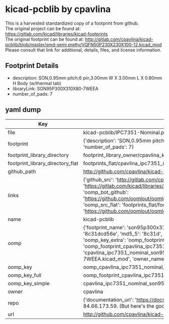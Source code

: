 # kicad-pcblib by cpavlina  
This is a harvested standardized copy of a footprint from github.  
The original project can be found at:  
https://gitlab.com/kicad/libraries/kicad-footprints  
The original footprint can be found at:
http://gitlab.com/cpavlina/kicad-pcblib/blob/master/smd-semi.pretty/VQFN50P230X230X100-12.kicad_mod
Please consult that link for additional, details, files, and license information.  
## Footprint Details
* description: SON,0.95mm pitch;6 pin,3.00mm W X 3.00mm L X 0.80mm H Body (w/thermal tab)  
* libraryLink: SON95P300X310X80-7WEEA  
* number_of_pads: 7  
## yaml dump  
| Key | Value |  
| --- | --- |  
| file | kicad-pcblib/IPC7351-Nominal.pretty/SON95P300X310X80-7WEEA.kicad_mod |  
| footprint | {'description': 'SON,0.95mm pitch;6 pin,3.00mm W X 3.00mm L X 0.80mm H Body (w/thermal tab)', 'libraryLink': 'SON95P300X310X80-7WEEA', 'number_of_pads': 7} |  
| footprint_library_directory | footprint_library_owner/cpavlina_kicad-pcblib |  
| footprint_library_directory_flat | footprints_flat/cpavlina_ipc7351_nominal_son95p300x310x80_7weea/working |  
| github_path | http://github.com/cpavlina/kicad-pcblib/blob/master/IPC7351-Nominal.pretty/SON95P300X310X80-7WEEA.kicad_mod |  
| links | {'github_src': 'http://gitlab.com/cpavlina/kicad-pcblib/blob/master/smd-semi.pretty/VQFN50P230X230X100-12.kicad_mod', 'github_src_repo': 'https://gitlab.com/kicad/libraries/kicad-footprints', 'oomp_bot': 'footprints/cpavlina_ipc7351_nominal_son95p300x310x80_7weea/working', 'oomp_bot_github': 'https://github.com/oomlout/oomlout_oomp_footprint_bot/tree/main/footprints/cpavlina_ipc7351_nominal_son95p300x310x80_7weea/working', 'oomp_src_flat': 'footprints_flat/footprints_flat/cpavlina_ipc7351_nominal_son95p300x310x80_7weea/working', 'oomp_src_flat_github': 'https://github.com/oomlout/oomlout_oomp_footprint_src/tree/main/footprints_flat/cpavlina_ipc7351_nominal_son95p300x310x80_7weea/working'} |  
| name | kicad-pcblib |  
| oomp | {'footprint_name': 'son95p300x310x80_7weea', 'library_name': 'ipc7351_nominal', 'md5': '8c31dcd56e3ba53a1683ce6d3b20349b', 'md5_10': '8c31dcd56e', 'md5_5': '8c31d', 'md5_6': '8c31dc', 'oomp_key': 'oomp_cpavlina_ipc7351_nominal_son95p300x310x80_7weea', 'oomp_key_extra': 'oomp_footprint_cpavlina_ipc7351_nominal_son95p300x310x80_7weea', 'oomp_key_full': 'oomp_footprint_cpavlina_ipc7351_nominal_son95p300x310x80_7weea_8c31dc', 'oomp_key_simple': 'cpavlina_ipc7351_nominal_son95p300x310x80_7weea', 'original_filename': 'kicad-pcblib/IPC7351-Nominal.pretty/SON95P300X310X80-7WEEA.kicad_mod', 'owner_name': 'cpavlina'} |  
| oomp_key | oomp_cpavlina_ipc7351_nominal_son95p300x310x80_7weea |  
| oomp_key_full | oomp_footprint_cpavlina_ipc7351_nominal_son95p300x310x80_7weea |  
| oomp_key_simple | cpavlina_ipc7351_nominal_son95p300x310x80_7weea |  
| owner | cpavlina |  
| repo | {'documentation_url': 'https://docs.github.com/rest/overview/resources-in-the-rest-api#rate-limiting', 'message': "API rate limit exceeded for 84.66.173.59. (But here's the good news: Authenticated requests get a higher rate limit. Check out the documentation for more details.)"} |  
| url | http://github.com/cpavlina/kicad-pcblib |  

